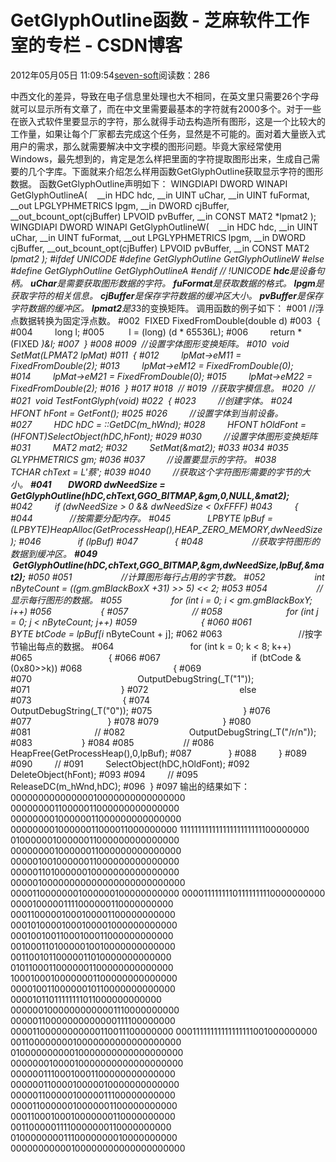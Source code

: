 
# GetGlyphOutline函数 -  芝麻软件工作室的专栏 - CSDN博客


2012年05月05日 11:09:54[seven-soft](https://me.csdn.net/softn)阅读数：286


中西文化的差异，导致在电子信息里处理也大不相同，在英文里只需要26个字母就可以显示所有文章了，而在中文里需要最基本的字符就有2000多个。对于一些在嵌入式软件里要显示的字符，那么就得手动去构造所有图形，这是一个比较大的工作量，如果让每个厂家都去完成这个任务，显然是不可能的。面对着大量嵌入式用户的需求，那么就需要解决中文字模的图形问题。毕竟大家经常使用Windows，最先想到的，肯定是怎么样把里面的字符提取图形出来，生成自己需要的几个字库。下面就来介绍怎么样用函数GetGlyphOutline获取显示字符的图形数据。
函数GetGlyphOutline声明如下：
WINGDIAPI DWORD WINAPI GetGlyphOutlineA(    __in HDC hdc,
__in UINT uChar,
__in UINT fuFormat,
__out LPGLYPHMETRICS lpgm,
__in DWORD cjBuffer,
__out_bcount_opt(cjBuffer) LPVOID pvBuffer,
__in CONST MAT2 *lpmat2
);
WINGDIAPI DWORD WINAPI GetGlyphOutlineW(    __in HDC hdc,
__in UINT uChar,
__in UINT fuFormat,
__out LPGLYPHMETRICS lpgm,
__in DWORD cjBuffer,
__out_bcount_opt(cjBuffer) LPVOID pvBuffer,
__in CONST MAT2 *lpmat2
);
\#ifdef UNICODE
\#define GetGlyphOutline GetGlyphOutlineW
\#else
\#define GetGlyphOutline GetGlyphOutlineA
\#endif // !UNICODE
**hdc**是设备句柄。
**uChar**是需要获取图形数据的字符。
**fuFormat**是获取数据的格式。
**lpgm**是获取字符的相关信息。
**cjBuffer**是保存字符数据的缓冲区大小。
**pvBuffer**是保存字符数据的缓冲区。
**lpmat2**是3*3的变换矩阵。
调用函数的例子如下：
\#001 //浮点数据转换为固定浮点数。
\#002  FIXED FixedFromDouble(double d)
\#003  {
\#004         long l;
\#005          l = (long) (d * 65536L);
\#006         return *(FIXED *)&l;
\#007  }
\#008
\#009  //设置字体图形变换矩阵。
\#010  void SetMat(LPMAT2 lpMat)
\#011  {
\#012         lpMat->eM11 = FixedFromDouble(2);
\#013         lpMat->eM12 = FixedFromDouble(0);
\#014         lpMat->eM21 = FixedFromDouble(0);
\#015         lpMat->eM22 = FixedFromDouble(2);
\#016  }
\#017
\#018  //
\#019  //获取字模信息。
\#020  //
\#021  void TestFontGlyph(void)
\#022  {
\#023         //创建字体。
\#024         HFONT hFont = GetFont();
\#025
\#026         //设置字体到当前设备。
\#027         HDC hDC = ::GetDC(m_hWnd);
\#028         HFONT hOldFont = (HFONT)SelectObject(hDC,hFont);
\#029
\#030         //设置字体图形变换矩阵
\#031         MAT2 mat2;
\#032         SetMat(&mat2);
\#033
\#034
\#035         GLYPHMETRICS gm;
\#036
\#037         //设置要显示的字符。
\#038         TCHAR chText = L'蔡';
\#039
\#040         //获取这个字符图形需要的字节的大小。
**\#041        DWORD dwNeedSize = GetGlyphOutline(hDC,chText,GGO_BITMAP,&gm,0,NULL,&mat2);**
\#042         if (dwNeedSize > 0 && dwNeedSize < 0xFFFF)
\#043         {
\#044               //按需要分配内存。
\#045               LPBYTE lpBuf = (LPBYTE)HeapAlloc(GetProcessHeap(),HEAP_ZERO_MEMORY,dwNeedSize);
\#046               if (lpBuf)
\#047               {
\#048                    //获取字符图形的数据到缓冲区。
**\#049               GetGlyphOutline(hDC,chText,GGO_BITMAP,&gm,dwNeedSize,lpBuf,&mat2);**
\#050
\#051                    //计算图形每行占用的字节数。
\#052                    int nByteCount = ((gm.gmBlackBoxX +31) >> 5) << 2;
\#053
\#054                    //显示每行图形的数据。
\#055                    for (int i = 0; i < gm.gmBlackBoxY; i++)
\#056                    {
\#057                          //
\#058                          for (int j = 0; j < nByteCount; j++)
\#059                          {
\#060
\#061                               BYTE btCode = lpBuf[i* nByteCount + j];
\#062
\#063                               //按字节输出每点的数据。
\#064                               for (int k = 0; k < 8; k++)
\#065                               {
\#066
\#067                                     if (btCode & (0x80>>k))
\#068                                     {
\#069
\#070                                           OutputDebugString(_T("1"));
\#071                                     }
\#072                                     else
\#073                                     {
\#074                                           OutputDebugString(_T("0"));
\#075                                     }
\#076
\#077                               }
\#078
\#079                          }
\#080
\#081                          //
\#082                          OutputDebugString(_T("/r/n"));
\#083                    }
\#084
\#085                    //
\#086                    HeapFree(GetProcessHeap(),0,lpBuf);
\#087               }
\#088         }
\#089
\#090         //
\#091         SelectObject(hDC,hOldFont);
\#092         DeleteObject(hFont);
\#093
\#094         //
\#095         ReleaseDC(m_hWnd,hDC);
\#096  }
\#097
输出的结果如下：
00000000000000010000000000000000
00000000110000011000000000000000
00000000100000011000000000000000
00000000100000011000011000000000
11111111111111111111111100000000
01000000100000011000000000000000
00000000100000011000000000000000
00000100100000011000000000000000
00000110100000010000000000000000
00000100000000000000000000000000
00001100000001000000100000000000
00001111111101111111110000000000
00001000001111000000110000000000
00011000001000100001100000000000
00010100001000100001000000000000
00010010011000100011000000000000
00100011010000010010000000000000
00110010110000011010000000000000
01011000110000001100000000000000
10001000100000001100000000000000
00001001100000010110000000000000
00001011011111111011000000000000
00000010000000000001110000000000
00000110000000000000111100000000
00001100000000000110011100000000
00011111111111111111001000000000
00110000000010000000000000000000
01000000000010000000000000000000
00000001000010000000000000000000
00000011100010001100000000000000
00000011000010000010000000000000
00000110000010000011100000000000
00001100000010000001100000000000
00011000100010000000110000000000
00110000011110000000110000000000
01000000001110000000010000000000
00000000000100000000000000000000


